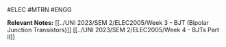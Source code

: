 #ELEC #MTRN #ENGG 

**Relevant Notes:**
[[../UNI 2023/SEM 2/ELEC2005/Week 3 - BJT (Bipolar Junction Transistors)]]
[[../UNI 2023/SEM 2/ELEC2005/Week 4 - BJTs Part II]]
